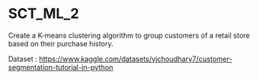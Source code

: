 # SCT_ML_2

Create a K-means clustering algorithm to group customers of a retail store based on their purchase history.

Dataset : https://www.kaggle.com/datasets/vjchoudhary7/customer-segmentation-tutorial-in-python
